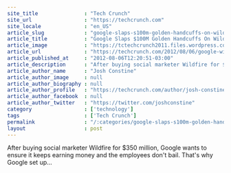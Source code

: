 ```yaml
---
site_title               : "Tech Crunch"
site_url                 : "https://techcrunch.com"
site_locale              : "en_US"
article_slug             : "google-slaps-s100m-golden-handcuffs-on-wildfire-to-retain-employees-after-s350m-acquisition"
article_title            : "Google Slaps $100M Golden Handcuffs On Wildfire To Retain Employees After $350M Acquisition"
article_image            : "https://tctechcrunch2011.files.wordpress.com/2012/08/google-wildfire-golden-handcuffs-done1.png?w=764&h=400&crop=1"
article_url              : "https://techcrunch.com/2012/08/06/google-wildfire-100-million/"
article_published_at     : "2012-08-06T12:20:51-03:00"
article_description      : "After buying social marketer Wildfire for $350 million, Google wants to ensure it keeps earning money and the employees don't bail. That's why Google set up..."
article_author_name      : "Josh Constine"
article_author_image     : null
article_author_biography : null
article_author_profile   : "https://techcrunch.com/author/josh-constine/"
article_author_facebook  : null
article_author_twitter   : "https://twitter.com/joshconstine"
category                 : ['technology']
tags                     : ['Tech Crunch']
permalink                : "/:categories/google-slaps-s100m-golden-handcuffs-on-wildfire-to-retain-employees-after-s350m-acquisition/"
layout                   : post
---
```


After buying social marketer Wildfire for $350 million, Google wants to ensure it keeps earning money and the employees don't bail. That's why Google set up...
